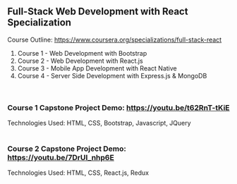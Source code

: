 ## Full-Stack Web Development with React Specialization
Course Outline: https://www.coursera.org/specializations/full-stack-react <br/>
1. Course 1 - Web Development with Bootstrap
2. Course 2 - Web Development with React.js
3. Course 3 - Mobile App Development with React Native
4. Course 4 - Server Side Development with Express.js & MongoDB

<br/>

### Course 1 Capstone Project Demo: https://youtu.be/t62RnT-tKiE <br/>
Technologies Used: HTML, CSS, Bootstrap, Javascript, JQuery <br/><br/>

### Course 2 Capstone Project Demo: https://youtu.be/7DrUI_nhp6E <br/>
Technologies Used: HTML, CSS, React.js, Redux <br/><br/>
